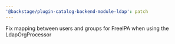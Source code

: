 ```yaml
---
'@backstage/plugin-catalog-backend-module-ldap': patch
---
```


Fix mapping between users and groups for FreeIPA when using the LdapOrgProcessor
